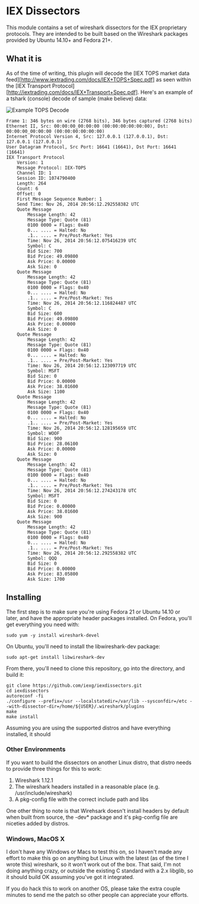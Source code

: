 # IEX Dissectors

This module contains a set of wireshark dissectors for the IEX proprietary protocols. They are intended to be built based on the Wireshark packages provided by Ubuntu 14.10+ and Fedora 21+.

## What it is

As of the time of writing, this plugin will decode the [IEX TOPS market data feed][http://www.iextrading.com/docs/IEX+TOPS+Spec.pdf] as seen within the [IEX Transport Protocol][http://iextrading.com/docs/IEX+Transport+Spec.pdf]. Here's an example of a tshark (console) decode of sample (make believe) data:

![Example TOPS Decode](/iexg/iexdissectors/docs/sshot1.jpg)

```
Frame 1: 346 bytes on wire (2768 bits), 346 bytes captured (2768 bits)
Ethernet II, Src: 00:00:00_00:00:00 (00:00:00:00:00:00), Dst: 00:00:00_00:00:00 (00:00:00:00:00:00)
Internet Protocol Version 4, Src: 127.0.0.1 (127.0.0.1), Dst: 127.0.0.1 (127.0.0.1)
User Datagram Protocol, Src Port: 16641 (16641), Dst Port: 16641 (16641)
IEX Transport Protocol
    Version: 1
    Message Protocol: IEX-TOPS
    Channel ID: 1
    Session ID: 1074790400
    Length: 264
    Count: 6
    Offset: 0
    First Message Sequence Number: 1
    Send Time: Nov 26, 2014 20:56:12.292558382 UTC
    Quote Message
        Message Length: 42
        Message Type: Quote (81)
        0100 0000 = Flags: 0x40
        0... .... = Halted: No
        .1.. .... = Pre/Post-Market: Yes
        Time: Nov 26, 2014 20:56:12.075416239 UTC
        Symbol: C       
        Bid Size: 700
        Bid Price: 49.09800
        Ask Price: 0.00000
        Ask Size: 0
    Quote Message
        Message Length: 42
        Message Type: Quote (81)
        0100 0000 = Flags: 0x40
        0... .... = Halted: No
        .1.. .... = Pre/Post-Market: Yes
        Time: Nov 26, 2014 20:56:12.116824487 UTC
        Symbol: C       
        Bid Size: 600
        Bid Price: 49.09800
        Ask Price: 0.00000
        Ask Size: 0
    Quote Message
        Message Length: 42
        Message Type: Quote (81)
        0100 0000 = Flags: 0x40
        0... .... = Halted: No
        .1.. .... = Pre/Post-Market: Yes
        Time: Nov 26, 2014 20:56:12.123097719 UTC
        Symbol: MSFT    
        Bid Size: 0
        Bid Price: 0.00000
        Ask Price: 38.01600
        Ask Size: 1100
    Quote Message
        Message Length: 42
        Message Type: Quote (81)
        0100 0000 = Flags: 0x40
        0... .... = Halted: No
        .1.. .... = Pre/Post-Market: Yes
        Time: Nov 26, 2014 20:56:12.128195659 UTC
        Symbol: WOOF    
        Bid Size: 900
        Bid Price: 28.06100
        Ask Price: 0.00000
        Ask Size: 0
    Quote Message
        Message Length: 42
        Message Type: Quote (81)
        0100 0000 = Flags: 0x40
        0... .... = Halted: No
        .1.. .... = Pre/Post-Market: Yes
        Time: Nov 26, 2014 20:56:12.274243178 UTC
        Symbol: MSFT    
        Bid Size: 0
        Bid Price: 0.00000
        Ask Price: 38.01600
        Ask Size: 900
    Quote Message
        Message Length: 42
        Message Type: Quote (81)
        0100 0000 = Flags: 0x40
        0... .... = Halted: No
        .1.. .... = Pre/Post-Market: Yes
        Time: Nov 26, 2014 20:56:12.292558382 UTC
        Symbol: QQQ     
        Bid Size: 0
        Bid Price: 0.00000
        Ask Price: 83.05800
        Ask Size: 1700

```

## Installing

The first step is to make sure you're using Fedora 21 or Ubuntu 14.10 or later, and have the appropriate header packages installed. On Fedora, you'll get everything you need with:

```
sudo yum -y install wireshark-devel
```

On Ubuntu, you'll need to install the libwireshark-dev package:

```
sudo apt-get install libwireshark-dev
```

From there, you'll need to clone this repository, go into the directory, and build it:

```
git clone https://github.com/iexg/iexdissectors.git
cd iexdissectors
autoreconf -fi
./configure --prefix=/usr --localstatedir=/var/lib --sysconfdir=/etc --with-dissector-dir=/home/${USER}/.wireshark/plugins
make
make install
```

Assuming you are using the supported distros and have everything installed, it should 

### Other Environments

If you want to build the dissectors on another Linux distro, that distro needs to provide three things for this to work:

1. Wireshark 1.12.1
1. The wireshark headers installed in a reasonable place (e.g. /usr/include/wireshark)
1. A pkg-config file with the correct include path and libs

One other thing to note is that Wirehsark doesn't install headers by default when built from source, the -dev* package and it's pkg-config file are niceties added by distros.

### Windows, MacOS X

I don't have any Windows or Macs to test this on, so I haven't made any effort to make this go on anything but Linux with the latest (as of the time I wrote this) wireshark, so it won't work out of the box. That said, I'm not doing anything crazy, or outside the existing C standard with a 2.x libglib, so it should build OK assuming you've got it integrated.

If you do hack this to work on another OS, please take the extra couple minutes to send me the patch so other people can appreciate your efforts.
